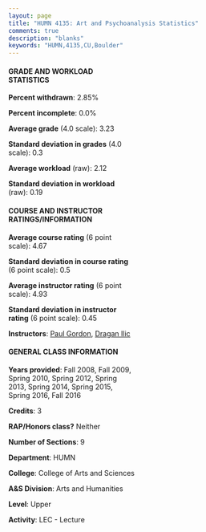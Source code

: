 ```yaml
---
layout: page
title: "HUMN 4135: Art and Psychoanalysis Statistics"
comments: true
description: "blanks"
keywords: "HUMN,4135,CU,Boulder"
---
```

<head>
<script src="https://ajax.googleapis.com/ajax/libs/jquery/2.1.3/jquery.min.js"></script>
<script src="https://dl.dropboxusercontent.com/s/pc42nxpaw1ea4o9/highcharts.js?dl=0"></script>
<!-- <script src="../assets/js/highcharts.js"></script> -->
<style type="text/css">@font-face {
	font-family: "Bebas Neue";
	src: url(https://www.filehosting.org/file/details/544349/BebasNeue Regular.otf) format("opentype");
	}
	h1.Bebas { 
		font-family: "Bebas Neue", Verdana, Tahoma;
	}
</style>
</head>
<body>
	<div id="container" style="float: right; width: 45%; height: 88%; margin-left: 2.5%; margin-right: 2.5%;"></div>
	<script language="JavaScript">
		$(document).ready(function() {
		var chart = {type: 'column'};
		var title = {text: 'Grade Distribution'};
		var xAxis = {categories: ['A','B','C','D','F'],crosshair: true};
		var yAxis = {min: 0,title: {text: 'Percentage'}};
		var tooltip = {headerFormat: '<center><b><span style="font-size:20px">{point.key}</span></b></center>',
		               pointFormat: '<td style="padding:0"><b>{point.y:.1f}%</b></td>',
		               footerFormat: '</table>',shared: true,useHTML: true};
		var plotOptions = {column: {pointPadding: 0.0,borderWidth: 0}};  
		var credits = {enabled: false};var series= [{name: 'Percent',data: [46.84,36.96,11.05,2.24,1.8,]}];
		var json = {};
		json.chart = chart;
		json.title = title;
		json.tooltip = tooltip;
		json.xAxis = xAxis;
		json.yAxis = yAxis;  
		json.series = series;
		json.plotOptions = plotOptions;  
		json.credits = credits;
		$('#container').highcharts(json);
	});
	</script>
</body>
			   
#### GRADE AND WORKLOAD STATISTICS

**Percent withdrawn**: 2.85%

**Percent incomplete**: 0.0%

**Average grade** (4.0 scale): 3.23

**Standard deviation in grades** (4.0 scale): 0.3

**Average workload** (raw): 2.12

**Standard deviation in workload** (raw): 0.19

#### COURSE AND INSTRUCTOR RATINGS/INFORMATION

**Average course rating** (6 point scale): 4.67

**Standard deviation in course rating** (6 point scale): 0.5

**Average instructor rating** (6 point scale): 4.93

**Standard deviation in instructor rating** (6 point scale): 0.45

**Instructors**: <a href='../../instructors/Paul_Gordon'>Paul Gordon</a>, <a href='../../instructors/Dragan_Ilic'>Dragan Ilic</a>

#### GENERAL CLASS INFORMATION

**Years provided**: Fall 2008, Fall 2009, Spring 2010, Spring 2012, Spring 2013, Spring 2014, Spring 2015, Spring 2016, Fall 2016

**Credits**: 3

**RAP/Honors class?** Neither

**Number of Sections**: 9

**Department**: HUMN

**College**: College of Arts and Sciences

**A&S Division**: Arts and Humanities

**Level**: Upper

**Activity**: LEC - Lecture
